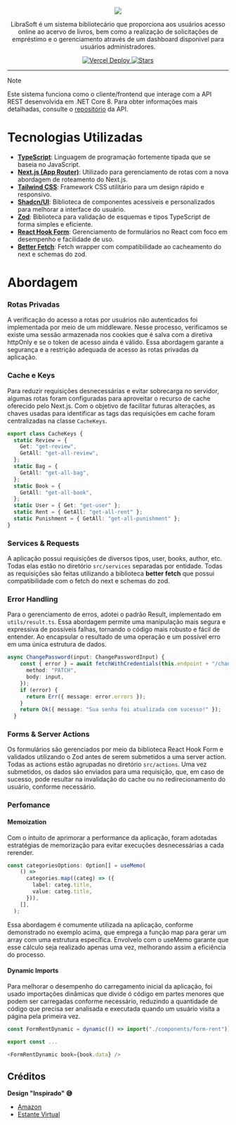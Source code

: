 <div align="center">
  <img src="https://github.com/user-attachments/assets/0fd944e9-ce10-4915-825e-891256db86ab" />
	<p>LibraSoft é um sistema bibliotecário que proporciona aos usuários acesso online ao acervo de livros, bem como a realização de solicitações de empréstimo e o gerenciamento através de um dashboard disponivel para usuários administradores.</p>
    <a href="https://librasoft.vercel.app/?pageNumber=1" target="_blank">
	    <img src="https://deploy-badge.vercel.app/vercel/librasoft" alt="Vercel Deploy"/>
	</a>
	<a href="https://github.com/tarcisioandrade/librasoft-client/stargazers" target="_blank">
	    <img src="https://img.shields.io/github/stars/tarcisioandrade/librasoft-client?logo=github&label=Stars" alt="Stars"/>
	</a>
</div>
<hr/>

> [!NOTE]
> Este sistema funciona como o cliente/frontend que interage com a API REST desenvolvida em .NET Core 8. Para obter informações mais detalhadas, consulte o [repositório](https://github.com/tarcisioandrade/LibraSoft) da API.

# Tecnologias Utilizadas

- **[TypeScript](https://www.typescriptlang.org/)**: Linguagem de programação fortemente tipada que se baseia no JavaScript.
- [**Next.js (App Router)**](https://nextjs.org/): Utilizado para gerenciamento de rotas com a nova abordagem de roteamento do Next.js.
- **[Tailwind CSS](https://tailwindcss.com/)**: Framework CSS utilitário para um design rápido e responsivo.
- **[Shadcn/UI](https://ui.shadcn.com)**: Biblioteca de componentes acessíveis e personalizados para melhorar a interface do usuário.
- **[Zod](https://zod.dev/)**: Biblioteca para validação de esquemas e tipos TypeScript de forma simples e eficiente.
- **[React Hook Form](https://react-hook-form.com/)**: Gerenciamento de formulários no React com foco em desempenho e facilidade de uso.
- [**Better Fetch**](https://better-fetch.vercel.app/):  Fetch wrapper com compatibilidade ao cacheamento do next e schemas do zod.
<!--
- **[Playwright](https://playwright.dev/)**: Ferramenta de automação para testes end-to-end, garantindo a qualidade do front-end.
- **[Vitest](https://vitest.dev/)**: Framework de testes unitários rápido e moderno, integrado com o ambiente de desenvolvimento Vite.
-->

# Abordagem

### Rotas Privadas

A verificação do acesso a rotas por usuários não autenticados foi implementada por meio de um middleware. Nesse processo, verificamos se existe uma sessão armazenada nos cookies que é salva com a diretiva httpOnly e se o token de acesso ainda é válido. Essa abordagem garante a segurança e a restrição adequada de acesso às rotas privadas da aplicação.

### Cache e Keys

Para reduzir requisições desnecessárias e evitar sobrecarga no servidor, algumas rotas foram configuradas para aproveitar o recurso de cache oferecido pelo Next.js. Com o objetivo de facilitar futuras alterações, as chaves usadas para identificar as tags das requisições em cache foram centralizadas na classe `CacheKeys`.

```ts
export class CacheKeys {
  static Review = {
    Get: "get-review",
    GetAll: "get-all-review",
  };
  static Bag = {
    GetAll: "get-all-bag",
  };
  static Book = {
    GetAll: "get-all-book",
  };
  static User = { Get: "get-user" };
  static Rent = { GetAll: "get-all-rent" };
  static Punishment = { GetAll: "get-all-punishment" };
}
```

### Services & Requests

A aplicação possui requisições de diversos tipos, user, books, author, etc. Todas elas estão no diretório `src/services` separadas por entidade. Todas as requisições são feitas utilizando a biblioteca **better fetch** que possui compatibilidade com o fetch do next e schemas do zod.

### Error Handling

Para o gerenciamento de erros, adotei o padrão Result, implementado em `utils/result.ts`. Essa abordagem permite uma manipulação mais segura e expressiva de possíveis falhas, tornando o código mais robusto e fácil de entender. Ao encapsular o resultado de uma operação e um possível erro em uma única estrutura de dados.

```ts
async ChangePassword(input: ChangePasswordInput) {
    const { error } = await fetchWithCredentials(this.endpoint + "/change-password", {
      method: "PATCH",
      body: input,
    });
    if (error) {
      return Err({ message: error.errors });
    }
    return Ok({ message: "Sua senha foi atualizada com sucesso!" });
  }
```

### Forms & Server Actions

Os formulários são gerenciados por meio da biblioteca React Hook Form e validados utilizando o Zod antes de serem submetidos a uma server action. Todas as actions estão agrupadas no diretório `src/actions`. Uma vez submetidos, os dados são enviados para uma requisição, que, em caso de sucesso, pode resultar na invalidação do cache ou no redirecionamento do usuário, conforme necessário.

### Perfomance

#### Memoization

Com o intuito de aprimorar a performance da aplicação, foram adotadas estratégias de memorização para evitar execuções desnecessárias a cada rerender.

```ts
const categoriesOptions: Option[] = useMemo(
    () =>
      categories.map((categ) => ({
        label: categ.title,
        value: categ.title,
      })),
    [],
  );
```

Essa abordagem é comumente utilizada na aplicação, conforme demonstrado no exemplo acima, que emprega a função map para gerar um array com uma estrutura específica. Envolvelo com o useMemo garante que esse cálculo seja realizado apenas uma vez, melhorando assim a eficiência do processo.

#### Dynamic Imports

Para melhorar o desempenho do carregamento inicial da aplicação, foi usado importações dinâmicas que divide ó código em partes menores que podem ser carregadas conforme necessário, reduzindo a quantidade de código que precisa ser analisada e executada quando um usuário visita a página pela primeira vez.

```ts
const FormRentDynamic = dynamic(() => import("./components/form-rent"));

export const ...

<FormRentDynamic book={book.data} />
```

## Créditos

**Design "Inspirado" 😅**

- [Amazon](https://www.amazon.com.br/) 
- [Estante Virtual](https://www.estantevirtual.com.br/)
